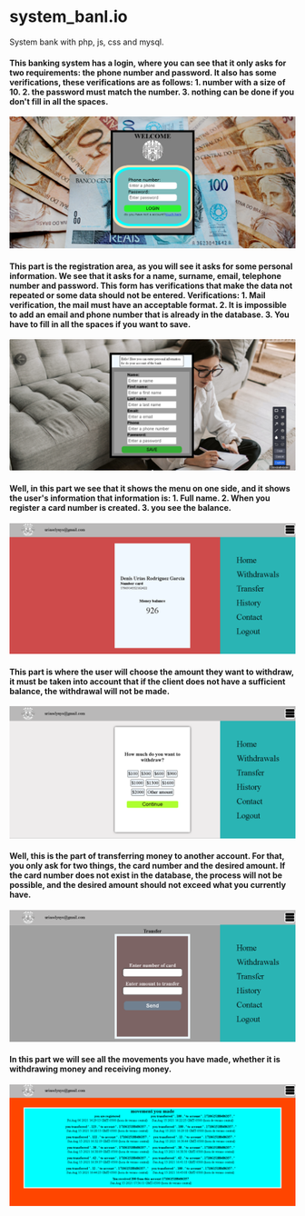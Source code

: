 # system_banl.io
System bank with php, js, css and mysql.

<h4>This banking system has a login, where you can see that it only asks for two requirements: the phone number and password. It also has some verifications, these verifications are as follows: 1. number with a size of 10. 2. the password must match the number. 3. nothing can be done if you don't fill in all the spaces.</h4>
<img src="capture/login.png"/>

<h4>This part is the registration area, as you will see it asks for some personal information. We see that it asks for a name, surname, email, telephone number and password. This form has verifications that make the data not repeated or some data should not be entered. Verifications: 1. Mail verification, the mail must have an acceptable format.
2. It is impossible to add an email and phone number that is already in the database.
3. You have to fill in all the spaces if you want to save.
</h4>
<img src="capture/registration_area.png"/>
<h4>Well, in this part we see that it shows the menu on one side, and it shows the user's information that information is: 1. Full name. 2. When you register a card number is created. 3. you see the balance.</h4>
<img src="capture/main_info_user.png"/>

<h4>This part is where the user will choose the amount they want to withdraw, it must be taken into account that if the client does not have a sufficient balance, the withdrawal will not be made.</h4>
<img src="capture/withdraw.png"/>

<h4>
Well, this is the part of transferring money to another account. For that, you only ask for two things, the card number and the desired amount. If the card number does not exist in the database, the process will not be possible, and the desired amount should not exceed what you currently have.</h4>
<img src="capture/transfer.png"/>

<h4>In this part we will see all the movements you have made, whether it is withdrawing money and receiving money.</h4>
<img src="capture/movement.png"/>
